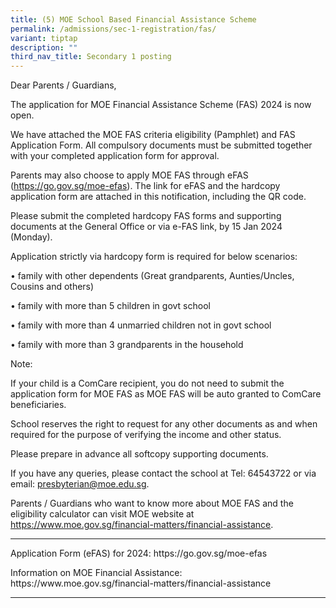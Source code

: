 ```yaml
---
title: (5) MOE School Based Financial Assistance Scheme
permalink: /admissions/sec-1-registration/fas/
variant: tiptap
description: ""
third_nav_title: Secondary 1 posting
---
```

<p>Dear Parents / Guardians,</p><p>The application for MOE Financial Assistance Scheme (FAS) 2024 is now open.</p><p>We have attached the MOE FAS criteria eligibility (Pamphlet) and FAS Application Form. All compulsory documents must be submitted together with your completed application form for approval.</p><p>Parents may also choose to apply MOE FAS through eFAS (<a href="https://go.gov.sg/moe-efas" rel="noopener noreferrer nofollow" target="_blank">https://go.gov.sg/moe-efas</a>). The link for eFAS and the hardcopy application form are attached in this notification, including the QR code.</p><p>Please submit the completed hardcopy FAS forms and supporting documents at the General Office or via e-FAS link, by 15 Jan 2024 (Monday).</p><p>Application strictly via hardcopy form is required for below scenarios:</p><p>• family with other dependents (Great grandparents, Aunties/Uncles, Cousins and others)</p><p>• family with more than 5 children in govt school</p><p>• family with more than 4 unmarried children not in govt school</p><p>• family with more than 3 grandparents in the household</p><p>Note:</p><p>If your child is a ComCare recipient, you do not need to submit the application form for MOE FAS as MOE FAS will be auto granted to ComCare beneficiaries.</p><p>School reserves the right to request for any other documents as and when required for the purpose of verifying the income and other status.</p><p>Please prepare in advance all softcopy supporting documents.</p><p>If you have any queries, please contact the school at Tel: 64543722 or via email: <a href="mailto:presbyterian@moe.edu.sg" rel="noopener noreferrer nofollow" target="_blank">presbyterian@moe.edu.sg</a>.</p><p>Parents / Guardians who want to know more about MOE FAS and the eligibility calculator can visit MOE website at <a href="https://www.moe.gov.sg/financial-matters/financial-assistance" rel="noopener noreferrer nofollow" target="_blank">https://www.moe.gov.sg/financial-matters/financial-assistance</a>.</p><p></p><hr><p>Application Form (eFAS) for 2024: <a rel="noopener noreferrer nofollow" target="_blank">https://go.gov.sg/moe-efas</a></p><p>Information on MOE Financial Assistance: <a rel="noopener noreferrer nofollow" target="_blank">https://www.moe.gov.sg/financial-matters/financial-assistance</a></p><hr><p></p>
